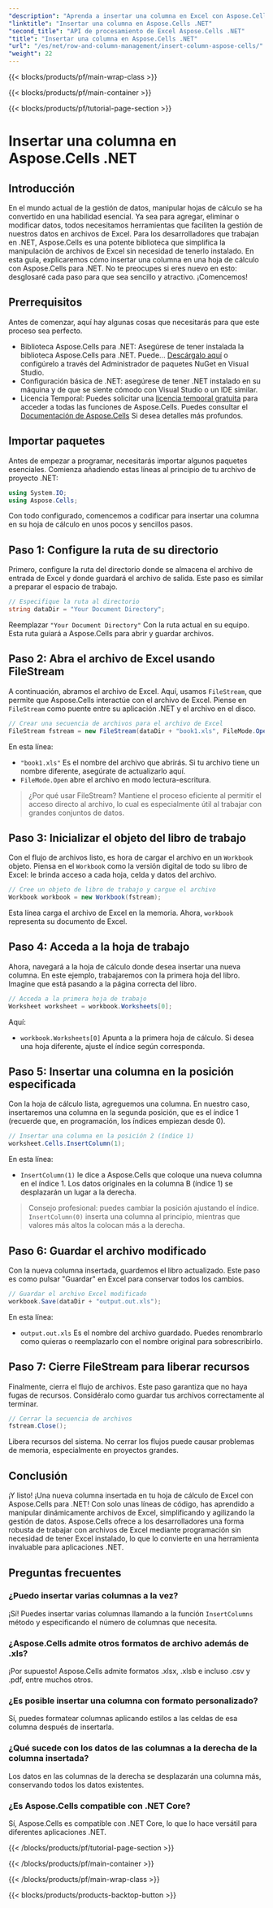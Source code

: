 ```yaml
---
"description": "Aprenda a insertar una columna en Excel con Aspose.Cells para .NET. Siga nuestra sencilla guía paso a paso para agregar una nueva columna sin problemas. Ideal para desarrolladores .NET."
"linktitle": "Insertar una columna en Aspose.Cells .NET"
"second_title": "API de procesamiento de Excel Aspose.Cells .NET"
"title": "Insertar una columna en Aspose.Cells .NET"
"url": "/es/net/row-and-column-management/insert-column-aspose-cells/"
"weight": 22
---
```


{{< blocks/products/pf/main-wrap-class >}}

{{< blocks/products/pf/main-container >}}

{{< blocks/products/pf/tutorial-page-section >}}

# Insertar una columna en Aspose.Cells .NET

## Introducción
En el mundo actual de la gestión de datos, manipular hojas de cálculo se ha convertido en una habilidad esencial. Ya sea para agregar, eliminar o modificar datos, todos necesitamos herramientas que faciliten la gestión de nuestros datos en archivos de Excel. Para los desarrolladores que trabajan en .NET, Aspose.Cells es una potente biblioteca que simplifica la manipulación de archivos de Excel sin necesidad de tenerlo instalado. En esta guía, explicaremos cómo insertar una columna en una hoja de cálculo con Aspose.Cells para .NET. No te preocupes si eres nuevo en esto: desglosaré cada paso para que sea sencillo y atractivo. ¡Comencemos!
## Prerrequisitos
Antes de comenzar, aquí hay algunas cosas que necesitarás para que este proceso sea perfecto.
- Biblioteca Aspose.Cells para .NET: Asegúrese de tener instalada la biblioteca Aspose.Cells para .NET. Puede... [Descárgalo aquí](https://releases.aspose.com/cells/net/) o configúrelo a través del Administrador de paquetes NuGet en Visual Studio.
- Configuración básica de .NET: asegúrese de tener .NET instalado en su máquina y de que se siente cómodo con Visual Studio o un IDE similar.
- Licencia Temporal: Puedes solicitar una [licencia temporal gratuita](https://purchase.aspose.com/temporary-license/) para acceder a todas las funciones de Aspose.Cells.
Puedes consultar el [Documentación de Aspose.Cells](https://reference.aspose.com/cells/net/) Si desea detalles más profundos.
## Importar paquetes
Antes de empezar a programar, necesitarás importar algunos paquetes esenciales. Comienza añadiendo estas líneas al principio de tu archivo de proyecto .NET:
```csharp
using System.IO;
using Aspose.Cells;
```
Con todo configurado, comencemos a codificar para insertar una columna en su hoja de cálculo en unos pocos y sencillos pasos.
## Paso 1: Configure la ruta de su directorio
Primero, configure la ruta del directorio donde se almacena el archivo de entrada de Excel y donde guardará el archivo de salida. Este paso es similar a preparar el espacio de trabajo.
```csharp
// Especifique la ruta al directorio
string dataDir = "Your Document Directory";
```
Reemplazar `"Your Document Directory"` Con la ruta actual en su equipo. Esta ruta guiará a Aspose.Cells para abrir y guardar archivos.
## Paso 2: Abra el archivo de Excel usando FileStream
A continuación, abramos el archivo de Excel. Aquí, usamos `FileStream`, que permite que Aspose.Cells interactúe con el archivo de Excel. Piense en `FileStream` como puente entre su aplicación .NET y el archivo en el disco.
```csharp
// Crear una secuencia de archivos para el archivo de Excel
FileStream fstream = new FileStream(dataDir + "book1.xls", FileMode.Open);
```
En esta línea:
- `"book1.xls"` Es el nombre del archivo que abrirás. Si tu archivo tiene un nombre diferente, asegúrate de actualizarlo aquí.
- `FileMode.Open` abre el archivo en modo lectura-escritura.
> ¿Por qué usar FileStream? Mantiene el proceso eficiente al permitir el acceso directo al archivo, lo cual es especialmente útil al trabajar con grandes conjuntos de datos.
## Paso 3: Inicializar el objeto del libro de trabajo
Con el flujo de archivos listo, es hora de cargar el archivo en un `Workbook` objeto. Piensa en el `Workbook` como la versión digital de todo su libro de Excel: le brinda acceso a cada hoja, celda y datos del archivo.
```csharp
// Cree un objeto de libro de trabajo y cargue el archivo
Workbook workbook = new Workbook(fstream);
```
Esta línea carga el archivo de Excel en la memoria. Ahora, `workbook` representa su documento de Excel.
## Paso 4: Acceda a la hoja de trabajo
Ahora, navegará a la hoja de cálculo donde desea insertar una nueva columna. En este ejemplo, trabajaremos con la primera hoja del libro. Imagine que está pasando a la página correcta del libro.
```csharp
// Acceda a la primera hoja de trabajo
Worksheet worksheet = workbook.Worksheets[0];
```
Aquí:
- `workbook.Worksheets[0]` Apunta a la primera hoja de cálculo. Si desea una hoja diferente, ajuste el índice según corresponda.
## Paso 5: Insertar una columna en la posición especificada
Con la hoja de cálculo lista, agreguemos una columna. En nuestro caso, insertaremos una columna en la segunda posición, que es el índice 1 (recuerde que, en programación, los índices empiezan desde 0).
```csharp
// Insertar una columna en la posición 2 (índice 1)
worksheet.Cells.InsertColumn(1);
```
En esta línea:
- `InsertColumn(1)` le dice a Aspose.Cells que coloque una nueva columna en el índice 1. Los datos originales en la columna B (índice 1) se desplazarán un lugar a la derecha.
> Consejo profesional: puedes cambiar la posición ajustando el índice. `InsertColumn(0)` inserta una columna al principio, mientras que valores más altos la colocan más a la derecha.
## Paso 6: Guardar el archivo modificado
Con la nueva columna insertada, guardemos el libro actualizado. Este paso es como pulsar "Guardar" en Excel para conservar todos los cambios.
```csharp
// Guardar el archivo Excel modificado
workbook.Save(dataDir + "output.out.xls");
```
En esta línea:
- `output.out.xls` Es el nombre del archivo guardado. Puedes renombrarlo como quieras o reemplazarlo con el nombre original para sobrescribirlo.
## Paso 7: Cierre FileStream para liberar recursos
Finalmente, cierra el flujo de archivos. Este paso garantiza que no haya fugas de recursos. Considéralo como guardar tus archivos correctamente al terminar.
```csharp
// Cerrar la secuencia de archivos
fstream.Close();
```
Libera recursos del sistema. No cerrar los flujos puede causar problemas de memoria, especialmente en proyectos grandes.
## Conclusión
¡Y listo! ¡Una nueva columna insertada en tu hoja de cálculo de Excel con Aspose.Cells para .NET! Con solo unas líneas de código, has aprendido a manipular dinámicamente archivos de Excel, simplificando y agilizando la gestión de datos. Aspose.Cells ofrece a los desarrolladores una forma robusta de trabajar con archivos de Excel mediante programación sin necesidad de tener Excel instalado, lo que lo convierte en una herramienta invaluable para aplicaciones .NET.
## Preguntas frecuentes
### ¿Puedo insertar varias columnas a la vez?  
¡Sí! Puedes insertar varias columnas llamando a la función `InsertColumns` método y especificando el número de columnas que necesita.
### ¿Aspose.Cells admite otros formatos de archivo además de .xls?  
¡Por supuesto! Aspose.Cells admite formatos .xlsx, .xlsb e incluso .csv y .pdf, entre muchos otros.
### ¿Es posible insertar una columna con formato personalizado?  
Sí, puedes formatear columnas aplicando estilos a las celdas de esa columna después de insertarla.
### ¿Qué sucede con los datos de las columnas a la derecha de la columna insertada?  
Los datos en las columnas de la derecha se desplazarán una columna más, conservando todos los datos existentes.
### ¿Es Aspose.Cells compatible con .NET Core?  
Sí, Aspose.Cells es compatible con .NET Core, lo que lo hace versátil para diferentes aplicaciones .NET.

{{< /blocks/products/pf/tutorial-page-section >}}

{{< /blocks/products/pf/main-container >}}

{{< /blocks/products/pf/main-wrap-class >}}

{{< blocks/products/products-backtop-button >}}